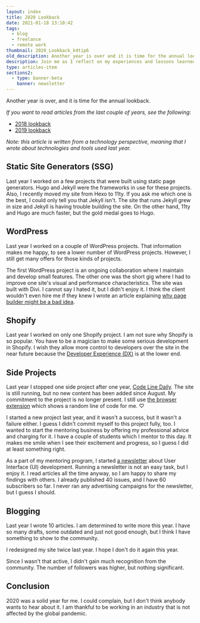 ```yaml
---
layout: index
title: 2020 Lookback
date: 2021-01-18 13:10:42
tags:
  - blog
  - freelance
  - remote work
thumbnail: 2020_Lookback_k4tip6
old_description: Another year is over and it is time for the annual lookback.
description: Join me as I reflect on my experiences and lessons learned during 2020. Read my 2020 lookback article.
type: articles-item
sections2:
  - type: banner-beta
    banner: newsletter
---
```


Another year is over, and it is time for the annual lookback.

<!-- more -->

_If you want to read articles from the last couple of years, see the following_:

* [2018 lookback]
* [2019 lookback]

_Note: this article is written from a technology perspective, meaning that I wrote about technologies and tools used last year._

## Static Site Generators (SSG)

Last year I worked on a few projects that were built using static page generators. Hugo and Jekyll were the frameworks in use for these projects. Also, I recently moved my site from Hexo to 11ty. If you ask me which one is the best, I could only tell you that Jekyll isn't. The site that runs Jekyll grew in size and Jekyll is having trouble building the site. On the other hand, 11ty and Hugo are much faster, but the gold medal goes to Hugo.

## WordPress

Last year I worked on a couple of WordPress projects. That information makes me happy, to see a lower number of WordPress projects. However, I still get many offers for those kinds of projects.

The first WordPress project is an ongoing collaboration where I maintain and develop small features. The other one was the short gig where I had to improve one site's visual and performance characteristics. The site was built with Divi. I cannot say I hated it, but I didn't enjoy it. I think the client wouldn't even hire me if they knew I wrote an article explaining [why page builder might be a bad idea].

## Shopify

Last year I worked on only one Shopify project. I am not sure why Shopify is so popular. You have to be a magician to make some serious development in Shopify. I wish they allow more control to developers over the site in the near future because the [Developer Experience (DX)](https://css-tricks.com/what-is-developer-experience-dx/) is at the lower end.

## Side Projects

Last year I stopped one side project after one year, [Code Line Daily]. The site is still running, but no new content has been added since August. My commitment to the project is no longer present. I still use [the browser extension] which shows a random line of code for me. ♡

I started a new project last year, and it wasn't a success, but it wasn't a failure either. I guess I didn't commit myself to this project fully, too. I wanted to start the mentoring business by offering my professional advice and charging for it. I have a couple of students which I mentor to this day. It makes me smile when I see their excitement and progress, so I guess I did at least something right.

As a part of my mentoring program, I started [a newsletter] about User Interface (UI) development. Running a newsletter is not an easy task, but I enjoy it. I read articles all the time anyway, so I am happy to share my findings with others. I already published 40 issues, and I have 60 subscribers so far. I never ran any advertising campaigns for the newsletter, but I guess I should.

## Blogging

Last year I wrote 10 articles. I am determined to write more this year. I have so many drafts, some outdated and just not good enough, but I think I have something to show to the community.

I redesigned my site twice last year. I hope I don't do it again this year.

Since I wasn't that active, I didn't gain much recognition from the community. The number of followers was higher, but nothing significant.

## Conclusion

2020 was a solid year for me. I could complain, but I don't think anybody wants to hear about it. I am thankful to be working in an industry that is not affected by the global pandemic.

[why page builder might be a bad idea]: /articles/page-builders-might-not-be-a-good-idea/
[2018 lookback]: /articles/2018-lookback/
[2019 lookback]: /articles/2019-lookback/
[Code Line Daily]: /articles/the-first-year-of-my-side-project-code-line-daily/
[the browser extension]: https://chrome.google.com/webstore/detail/code-line-daily/jfgojeolhopchbgfdgodicnaimmkbpbg
[a newsletter]: /side-projects/ui-dev-mentoring/reads/#newsletter
